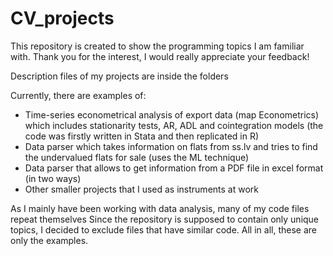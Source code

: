 # CV_projects
This repository is created to show the programming topics I am familiar with. Thank you for the interest, I would really appreciate your feedback!

Description files of my projects are inside the folders

Currently, there are examples of:
* Time-series econometrical analysis of export data (map Econometrics) which includes stationarity tests, AR, ADL and cointegration models (the code was firstly written in Stata and then replicated in R)
* Data parser which takes information on flats from ss.lv and tries to find the undervalued flats for sale (uses the ML technique)
* Data parser that allows to get information from a PDF file in excel format (in two ways)
* Other smaller projects that I used as instruments at work

As I mainly have been working with data analysis, many of my code files repeat themselves Since the repository is supposed to contain only unique topics, I decided to exclude files that have similar code. All in all, these are only the examples.

